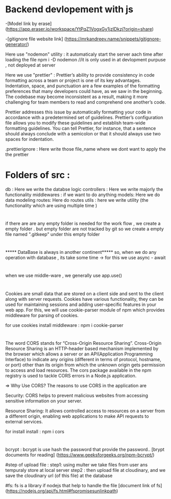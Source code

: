 # Backend devlopement with js

-[Model link by erase] (https://app.eraser.io/workspace/YtPqZ1VogxGy1jzIDkzj?origin=share)

-[gitignore file website  link] (https://mrkandreev.name/snippets/gitignore-generator/)

Here use "nodemon" utility : it automaticaly start the server aach time after loading the file
     npm i -D nodemon    //it is only used in at devlopment purpuse , not deployed at server

Here we use "prettier" : Prettier’s ability to provide consistency in code formatting across a team or project is one of its key advantages. 
                         Indentation, space, and punctuation are a few examples of the formatting preferences that many developers could have, 
                         as we saw in the beginning. The codebase may become inconsistent as a result, making it more challenging for team 
                         members to read and comprehend one another’s code.

Prettier addresses this issue by automatically formatting your code in accordance with a predetermined set of guidelines. 
Prettier’s configuration file allows you to modify these guidelines and establish team-wide formatting guidelines. 
You can tell Prettier, for instance, that a sentence should always conclude with a semicolon or that it should always use two spaces for indentation.

.prettierignore : Here write those  file_name  where we dont want to apply the the prettier 

# Folders of src :
db : Here we write the databse logic
controllers : Here we write majorly the functionality
middlewares : if we want to do anything 
models: Here we do data modeling
routes: Here do routes
utils : here we write utility (the functionality which are using multiple time )


#
if there are are any empty folder is needed for the work flow , we create a empty folder .
but empty folder are not tracked by git so we create a empty file named ".gitkeep" under this empty folder

#
***** DataBase is always in another continent*****
so, when we do any operation with database , its take some time -> for this we use async - await

#
when we use middle-ware , we generally use app.use()

#
Cookies are small data that are stored on a client side and sent to the client along with server requests. Cookies have various functionality, they can be used for maintaining sessions and adding user-specific features in your web app. For this, we will use cookie-parser module of npm which provides middleware for parsing of cookies.

for use cookies install middleware : npm i cookie-parser

#
The word CORS stands for “Cross-Origin Resource Sharing”. Cross-Origin Resource Sharing is an HTTP-header based mechanism implemented by the browser which allows a server or an API(Application Programming Interface) to indicate any origins (different in terms of protocol, hostname, or port) other than its origin from which the unknown origin gets permission to access and load resources. The cors package available in the npm registry is used to tackle CORS errors in a Node.js application. 

=> Why Use CORS?
The reasons to use CORS in the application are

Security: CORS helps to prevent malicious websites from accessing sensitive information on your server.

Resource Sharing: It allows controlled access to resources on a server from a different origin, enabling web applications to make API requests to external services.

for install install : npm i cors
#
bcrypt : bcrypt is use hash the password that provide the password..
[brypt documents for reading]  (https://www.geeksforgeeks.org/npm-bcrypt/)


#step of upload file :
step1: using multer we take  files from user ans tempuraly store at local server 
step2 : then upload file at cloudinary, and we save the cloudinary url (of this file) at the database

#fs:
fs is a library if nodejs that help to handle the file
[document link of fs] (https://nodejs.org/api/fs.html#fspromisesunlinkpath)